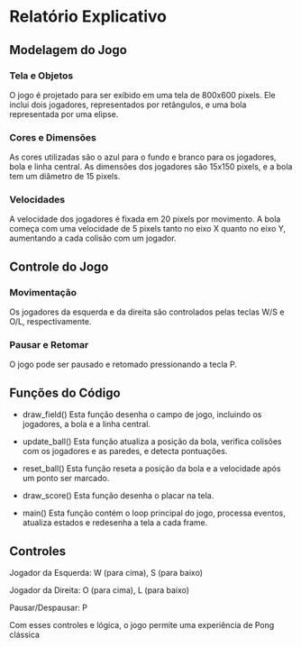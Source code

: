 # Relatório Explicativo
## Modelagem do Jogo
### Tela e Objetos
O jogo é projetado para ser exibido em uma tela de 800x600 pixels. Ele inclui dois jogadores, representados por retângulos, e uma bola representada por uma elipse.

### Cores e Dimensões
As cores utilizadas são o azul para o fundo e branco para os jogadores, bola e linha central. As dimensões dos jogadores são 15x150 pixels, e a bola tem um diâmetro de 15 pixels.

### Velocidades
A velocidade dos jogadores é fixada em 20 pixels por movimento. A bola começa com uma velocidade de 5 pixels tanto no eixo X quanto no eixo Y, aumentando a cada colisão com um jogador.

## Controle do Jogo
### Movimentação
Os jogadores da esquerda e da direita são controlados pelas teclas W/S e O/L, respectivamente.

### Pausar e Retomar
O jogo pode ser pausado e retomado pressionando a tecla P.

## Funções do Código
* draw_field()
Esta função desenha o campo de jogo, incluindo os jogadores, a bola e a linha central.

* update_ball()
Esta função atualiza a posição da bola, verifica colisões com os jogadores e as paredes, e detecta pontuações.

* reset_ball()
Esta função reseta a posição da bola e a velocidade após um ponto ser marcado.

* draw_score()
Esta função desenha o placar na tela.

* main()
Esta função contém o loop principal do jogo, processa eventos, atualiza estados e redesenha a tela a cada frame.

## Controles
Jogador da Esquerda: W (para cima), S (para baixo)

Jogador da Direita: O (para cima), L (para baixo)

Pausar/Despausar: P

Com esses controles e lógica, o jogo permite uma experiência de Pong clássica
